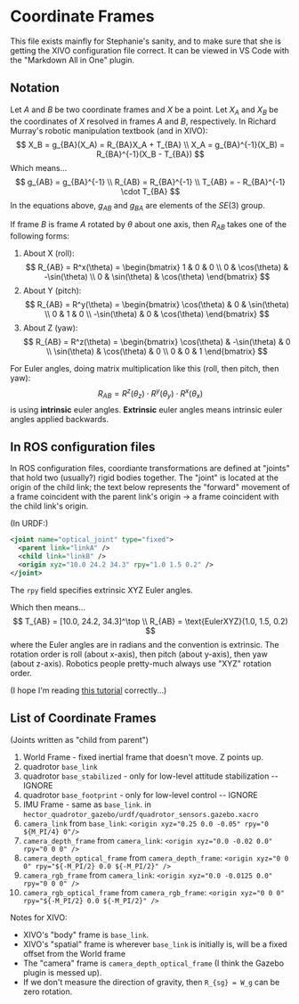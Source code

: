 # Coordinate Frames

This file exists mainfly for Stephanie's sanity, and to make sure that she is getting the XIVO configuration file correct. It can be viewed in VS Code with the "Markdown All in One" plugin.

## Notation

Let $A$ and $B$ be two coordinate frames and $X$ be a point. Let $X_A$ and $X_B$ be the coordinates of $X$ resolved in frames $A$ and $B$, respectively. In Richard Murray's robotic manipulation textbook (and in XIVO):
$$
X_B = g_{BA}(X_A) = R_{BA}X_A + T_{BA} \\
X_A = g_{BA}^{-1}(X_B) = R_{BA}^{-1}(X_B - T_{BA})
$$
Which means...
$$
g_{AB} = g_{BA}^{-1} \\
R_{AB} = R_{BA}^{-1} \\
T_{AB} = - R_{BA}^{-1} \cdot T_{BA}
$$
In the equations above, $g_{AB}$ and $g_{BA}$ are elements of the $SE(3)$ group.


If frame $B$ is frame $A$ rotated by $\theta$ about one axis, then $R_{AB}$ takes one of the following forms:
1. About X (roll):
   $$
    R_{AB} = R^x(\theta) = \begin{bmatrix}
              1 & 0              &  0 \\
              0 & \cos(\theta)   & -\sin(\theta) \\
              0 & \sin(\theta)   & \cos(\theta)
              \end{bmatrix}
   $$
2. About Y (pitch):
   $$
    R_{AB} = R^y(\theta) = \begin{bmatrix}
              \cos(\theta)  & 0   & \sin(\theta) \\
              0             & 1   & 0 \\
              -\sin(\theta) & 0   & \cos(\theta)
              \end{bmatrix}
   $$  
3. About Z (yaw):
    $$
    R_{AB} = R^z(\theta) = \begin{bmatrix}
              \cos(\theta)  & -\sin(\theta)   & 0 \\
              \sin(\theta)  &  \cos(\theta)   & 0 \\
              0             & 0               & 1
              \end{bmatrix}
    $$

For Euler angles, doing matrix multiplication like this (roll, then pitch, then yaw):
$$
R_{AB} = R^z(\theta_z) \cdot R^y(\theta_y) \cdot R^x(\theta_x)
$$
is using **intrinsic** euler angles. **Extrinsic** euler angles means intrinsic euler angles applied backwards.


## In ROS configuration files
In ROS configuration files, coordiante transformations are defined at "joints" that hold two (usually?) rigid bodies together. The "joint" is located at the origin of the child link; the text below represents the "forward" movement of a frame coincident with the parent link's origin -> a frame coincident with the child link's origin.

(In URDF:)
```xml
<joint name="optical_joint" type="fixed">
  <parent link="linkA" />
  <child link="linkB" />
  <origin xyz="10.0 24.2 34.3" rpy="1.0 1.5 0.2" />
</joint>
```
The `rpy` field specifies extrinsic XYZ Euler angles.

Which then means...
$$
T_{AB} = [10.0, 24.2, 34.3]^\top \\
R_{AB} = \text{EulerXYZ}(1.0, 1.5, 0.2)
$$
where the Euler angles are in radians and the convention is extrinsic. The rotation order is roll (about x-axis), then pitch (about y-axis), then yaw (about z-axis). Robotics people pretty-much always use "XYZ" rotation order.

(I hope I'm reading [this tutorial](http://sdformat.org/tutorials?tut=specify_pose) correctly...)



## List of Coordinate Frames

(Joints written as "child from parent")

1. World Frame - fixed inertial frame that doesn't move. Z points up.
2. quadrotor `base_link`
3. quadrotor `base_stabilized` - only for low-level attitude stabilization -- IGNORE
4. quadrotor `base_footprint` - only for low-level control -- IGNORE
5. IMU Frame - same as `base_link`. in `hector_quadrotor_gazebo/urdf/quadrotor_sensors.gazebo.xacro`
6. `camera_link` from `base_link`: `<origin xyz="0.25 0.0 -0.05" rpy="0 ${M_PI/4} 0"/>`
7. `camera_depth_frame` from `camera_link`: `<origin xyz="0.0 -0.02 0.0" rpy="0 0 0" />`
8. `camera_depth_optical_frame` from `camera_depth_frame`: `<origin xyz="0 0 0" rpy="${-M_PI/2} 0.0 ${-M_PI/2}" />`
9. `camera_rgb_frame` from `camera_link`: `<origin xyz="0.0 -0.0125 0.0" rpy="0 0 0" />`
10. `camera_rgb_optical_frame` from `camera_rgb_frame`: `<origin xyz="0 0 0" rpy="${-M_PI/2} 0.0 ${-M_PI/2}" />`


Notes for XIVO:
- XIVO's "body" frame is `base_link`.
- XIVO's "spatial" frame is wherever `base_link` is initially is, will be a fixed offset from the World frame
- The "camera" frame is `camera_depth_optical_frame` (I think the Gazebo plugin is messed up).
- If we don't measure the direction of gravity, then `R_{sg} = W_g` can be zero rotation.
